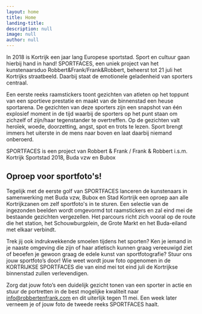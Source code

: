 ```yaml
---
layout: home
title: Home
landing-title:
description: null
image: null
author: null
---
```


In 2018 is Kortrijk een jaar lang Europese sportstad. Sport en cultuur gaan hierbij hand in hand! SPORTFACES, een uniek project van het kunstenaarsduo Robbert&Frank/Frank&Robbert, beheerst tot 21 juli het Kortrijks straatbeeld. Daarbij staat de emotionele geladenheid van sporters centraal.

Een eerste reeks raamstickers toont gezichten van atleten op het toppunt van een sportieve prestatie en maakt van de binnenstad een heuse sportarena. De gezichten van deze sporters zijn een snapshot van één explosief moment in de tijd waarbij de sporters op het punt staan om zichzelf of zijn/haar tegenstander te overtreffen. Op de gezichten valt heroïek, woede, doorzetting, angst, spot en trots te lezen. Sport brengt immers het uiterste in de mens naar boven en laat daarbij niemand onberoerd. 

SPORTFACES is een project van Robbert & Frank / Frank & Robbert i.s.m. Kortrijk Sportstad 2018, Buda vzw en Bubox

## Oproep voor sportfoto's!

Tegelijk met de eerste golf van SPORTFACES lanceren de kunstenaars in samenwerking met Buda vzw, Bubox en Stad Kortrijk een oproep aan alle Kortrijkzanen om zelf sportfoto's in te sturen. Een selectie van de ingezonden beelden wordt omgevormd tot raamstickers en zal eind mei de bestaande gezichten vergezellen. Het parcours richt zich vooral op de route die het station, het Schouwburgplein, de Grote Markt en het Buda-eiland met elkaar verbindt. 

Trek jij ook indrukwekkende smoelen tijdens het sporten? Ken je iemand in je naaste omgeving die zijn of haar atletisch kunnen graag vereeuwigd ziet of beoefen je gewoon graag de edele kunst van sportfotografie? Stuur ons jouw sportfoto’s door! Wie weet wordt jouw foto opgenomen in de KORTRIJKSE SPORTFACES die van eind mei tot eind juli de Kortrijkse binnenstad zullen verlevendigen.

Zorg dat jouw foto’s een duidelijk gezicht tonen van een sporter in actie en stuur de portretten in de best mogelijke kwaliteit naar [info@robbertenfrank.com](mailto:robbertenfrank.com) en dit uiterlijk tegen 11 mei. Een week later verneem je of jouw foto de tweede reeks SPORTFACES haalt.

